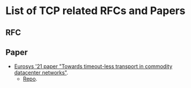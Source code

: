 # List of TCP related RFCs and Papers

## RFC



## Paper

* [Eurosys '21 paper "Towards timeout-less transport in commodity datacenter networks"](https://dl.acm.org/doi/pdf/10.1145/3447786.3456227).
  * [Repo](https://github.com/kaist-ina/ns3-tlt-tcp-public).
